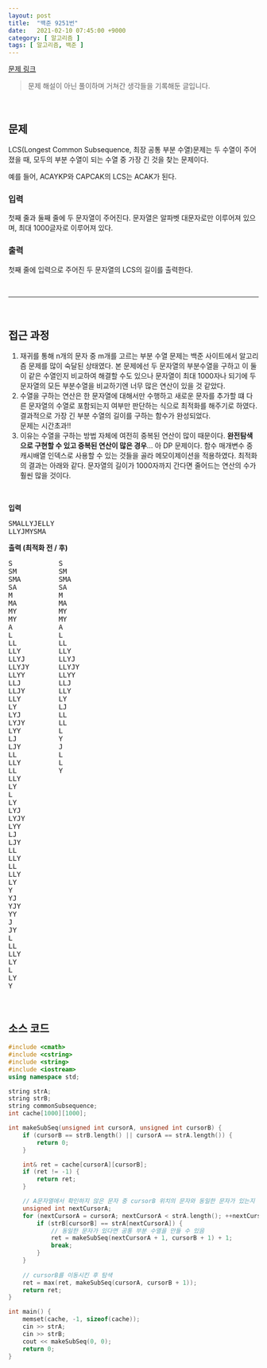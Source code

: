 ```yaml
---
layout: post
title:  "백준 9251번"
date:   2021-02-10 07:45:00 +9000
category: [ 알고리즘 ]
tags: [ 알고리즘, 백준 ]
---
```


[문제 링크](https://www.acmicpc.net/problem/9251)

> 문제 해설이 아닌 풀이하며 거쳐간 생각들을 기록해둔 글입니다.

<br>

## **문제**
LCS(Longest Common Subsequence, 최장 공통 부분 수열)문제는 두 수열이 주어졌을 때, 모두의 부분 수열이 되는 수열 중 가장 긴 것을 찾는 문제이다.

예를 들어, ACAYKP와 CAPCAK의 LCS는 ACAK가 된다.

### **입력**
첫째 줄과 둘째 줄에 두 문자열이 주어진다. 문자열은 알파벳 대문자로만 이루어져 있으며, 최대 1000글자로 이루어져 있다.

### **출력**
첫째 줄에 입력으로 주어진 두 문자열의 LCS의 길이를 출력한다.

<br>

---

<br>

## **접근 과정**
1. 재귀를 통해 n개의 문자 중 m개를 고르는 부분 수열 문제는 백준 사이트에서 알고리즘 문제를 많이 숙달된 상태였다. 본 문제에선 두 문자열의 부분수열을 구하고 이 둘이 같은 수열인지 비교하여 해결할 수도 있으나 문자열이 최대 1000자나 되기에 두 문자열의 모든 부분수열을 비교하기엔 너무 많은 연산이 있을 것 같았다.
2. 수열을 구하는 연산은 한 문자열에 대해서만 수행하고 새로운 문자를 추가할 떄 다른 문자열의 수열로 포함되는지 여부만 판단하는 식으로 최적화를 해주기로 하였다. 결과적으로 가장 긴 부분 수열의 길이를 구하는 함수가 완성되었다.   
문제는 시간초과!!
3. 이유는 수열을 구하는 방법 자체에 여전히 중복된 연산이 많이 때문이다. **완전탐색으로 구현할 수 있고 중복된 연산이 많은 경우**... 아 DP 문제이다. 함수 매개변수 중 캐시배열 인덱스로 사용할 수 있는 것들을 골라 메모이제이션을 적용하였다. 최적화의 결과는 아래와 같다. 문자열의 길이가 1000자까지 간다면 줄어드는 연산의 수가 훨씬 많을 것이다.

<br>

**입력**
<pre>
SMALLYJELLY
LLYJMYSMA
</pre>

**출력 (최적화 전 / 후)**
<pre>
S           S
SM          SM
SMA         SMA
SA          SA
M           M
MA          MA
MY          MY
MY          MY
A           A
L           L
LL          LL
LLY         LLY
LLYJ        LLYJ
LLYJY       LLYJY
LLYY        LLYY
LLJ         LLJ
LLJY        LLY
LLY         LY
LY          LJ
LYJ         LL
LYJY        LL
LYY         L
LJ          Y
LJY         J
LL          L
LLY         L
LL          Y
LLY
LY
L
LY
LYJ
LYJY
LYY
LJ
LJY
LL
LLY
LL
LLY
LY
Y
YJ
YJY
YY
J
JY
L
LL
LLY
LY
L
LY
Y
</pre>

<br>

## **소스 코드**

```c++
#include <cmath>
#include <cstring>
#include <string>
#include <iostream>
using namespace std;

string strA;
string strB;
string commonSubsequence;
int cache[1000][1000];

int makeSubSeq(unsigned int cursorA, unsigned int cursorB) {
    if (cursorB == strB.length() || cursorA == strA.length()) {
        return 0;
    }

    int& ret = cache[cursorA][cursorB];
    if (ret != -1) {
        return ret;
    }

    // A문자열에서 확인하지 않은 문자 중 cursorB 위치의 문자와 동일한 문자가 있는지 확인
    unsigned int nextCursorA;
    for (nextCursorA = cursorA; nextCursorA < strA.length(); ++nextCursorA) {
        if (strB[cursorB] == strA[nextCursorA]) {
            // 동일한 문자가 있다면 공통 부분 수열을 만들 수 있음
            ret = makeSubSeq(nextCursorA + 1, cursorB + 1) + 1;
            break;
        }
    }
    
    // cursorB를 이동시킨 후 탐색
    ret = max(ret, makeSubSeq(cursorA, cursorB + 1));
    return ret;
}

int main() {
    memset(cache, -1, sizeof(cache));
    cin >> strA;
    cin >> strB;
    cout << makeSubSeq(0, 0);
    return 0;
}
```